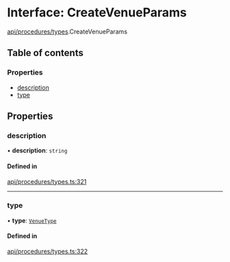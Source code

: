 # Interface: CreateVenueParams

[api/procedures/types](../wiki/api.procedures.types).CreateVenueParams

## Table of contents

### Properties

- [description](../wiki/api.procedures.types.CreateVenueParams#description)
- [type](../wiki/api.procedures.types.CreateVenueParams#type)

## Properties

### description

• **description**: `string`

#### Defined in

[api/procedures/types.ts:321](https://github.com/PolymathNetwork/polymesh-sdk/blob/c6fe1be3/src/api/procedures/types.ts#L321)

___

### type

• **type**: [`VenueType`](../wiki/api.entities.Venue.types.VenueType)

#### Defined in

[api/procedures/types.ts:322](https://github.com/PolymathNetwork/polymesh-sdk/blob/c6fe1be3/src/api/procedures/types.ts#L322)
